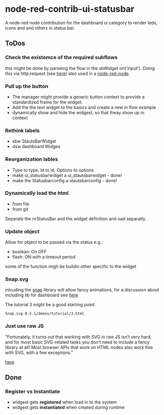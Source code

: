 # node-red-contrib-ui-statusbar

A node-red node contribution for the dashboard ui category to render leds, icons and and others in status bar.

## ToDos

### Check the existemce of the required subflows

this might be done by parseing the flow in the sbWidget on('input'). Doing this via http.request (see [here](https://nodejs.dev/learn/making-http-requests-with-nodejs)) also used in a [node-red-node](https://github.com/node-red/node-red-nodes/blob/9cc61cb0f14a4dec84bae4b1dc7d683f44068f5d/hardware/wemo/WeMoNG.js).

### Pull up the button

* The manager might provide a generic button context to provide a standardized frame for the widget. 
* Add the the text widget to the basics and create a new in flow example
* dynamically show and hide the widgest, so that theay show up in context

### Rethink labels

- sbw StautsBarWidget
- dsw dashboard  Widges

### Reorganization lables

- Type to type, Id to id, Options to options
- make ui_statusbarwidget a ui_stautsbarwidget - done!
- make the Statusbarconfig a stautsbarconfig - done!

### Dynamically load the html

- from file
- from git

Separate the nrStatusBar and the widget definition and oad separatly.

### Update object

Allow for object to be passed via the status e.g.:

- boolean: On OFF
- flash: ON with a timeout period

some of the function migh be buildin other specific to the widget 

### Snap.svg

inlcuding the [snap](http://snapsvg.io/) library will allow fancy animations, for a discussion about including lib for dashboard see [here](https://discourse.nodered.org/t/import-javascript-library-into-node-red/7665/27) 

The tutorial 3 might be a good starting point:

```
Snap.svg-0.5.1/demos/tutorial/3.html
```

### Just use raw JS

"Fortunately, it turns out that working with SVG in raw JS isn’t very hard, and for most basic SVG-related tasks you don’t need to include a fancy library at all! Most browser APIs that work on HTML nodes also work fine with SVG, with a few exceptions."

[here](https://chanind.github.io/javascript/svg/2019/01/13/manipulating-and-animating-svg-with-raw-javascript.html)




## Done

### Register vs Instantiate

- widgest gets **registered** when load in to the system
- widgest gets **instantiated** when created during runtime

